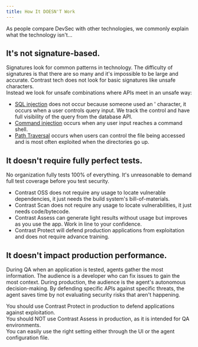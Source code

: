 ```yaml
---
title: How It DOESN'T Work
---
```


As people compare DevSec with other technologies, we commonly explain what the technology isn't...

## It's not signature-based.

Signatures look for common patterns in technology. The difficulty of signatures is that there are so many and it's impossible to be large and accurate.
Contrast tech does not look for basic signatures like unsafe characters.<br/>
Instead we look for unsafe combinations where APIs meet in an unsafe way:
- [SQL injection](../../learn-devsec/vulnerabilities/sqli.md) does not occur because someone used an ' character, it occurs when a user controls query input. We track the control and have full visibility of the query from the database API.
- [Command injection](../../learn-devsec/vulnerabilities/command-injection.md) occurs when any user input reaches a command shell.
- [Path Traversal](../../learn-devsec/vulnerabilities/path-traversal.mdx) occurs when users can control the file being accessed and is most often exploited when the directories go up.

## It doesn't require fully perfect tests.
No organization fully tests 100% of everything. It's unreasonable to demand full test coverage before you test security.
- Contrast OSS does not require any usage to locate vulnerable dependencies, it just needs the build system's bill-of-materials.
- Contrast Scan does not require any usage to locate vulnerabilities, it just needs code/bytecode.
- Contrast Assess can generate light results without usage but improves as you use the app. Work in line to your confidence.
- Contrast Protect will defend production applications from exploitation and does not require advance training.

## It doesn't impact production performance.

During QA when an application is tested, agents gather the most information. The audience is a developer who can fix issues to gain the most context.
During production, the audience is the agent's autonomous decision-making. By defending specific APIs against specific threats, the agent saves time by not evaluating security risks that aren't happening.

You should use Contrast Protect in production to defend applications against exploitation.<br/>
You should NOT use Contrast Assess in production, as it is intended for QA environments.<br/>
You can easily use the right setting either through the UI or the agent configuration file.
